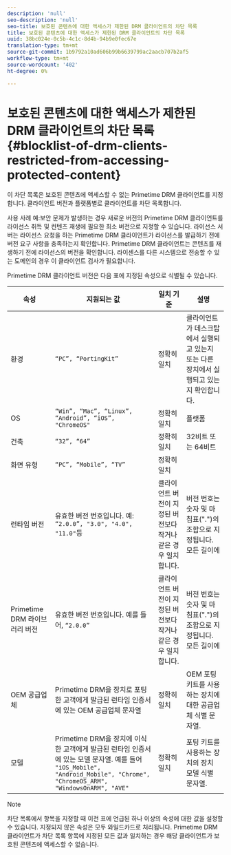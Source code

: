 ```yaml
---
description: 'null'
seo-description: 'null'
seo-title: 보호된 콘텐츠에 대한 액세스가 제한된 DRM 클라이언트의 차단 목록
title: 보호된 콘텐츠에 대한 액세스가 제한된 DRM 클라이언트의 차단 목록
uuid: 38bc024e-0c5b-4c1c-8d4b-94b9e0fec67e
translation-type: tm+mt
source-git-commit: 1b9792a10ad606b99b6639799ac2aacb707b2af5
workflow-type: tm+mt
source-wordcount: '402'
ht-degree: 0%

---
```



# 보호된 콘텐츠에 대한 액세스가 제한된 DRM 클라이언트의 차단 목록 {#blocklist-of-drm-clients-restricted-from-accessing-protected-content}

이 차단 목록은 보호된 콘텐츠에 액세스할 수 없는 Primetime DRM 클라이언트를 지정합니다. 클라이언트 버전과 플랫폼별로 클라이언트를 차단 목록합니다.

사용 사례 예:보안 문제가 발생하는 경우 새로운 버전의 Primetime DRM 클라이언트를 라이선스 취득 및 컨텐츠 재생에 필요한 최소 버전으로 지정할 수 있습니다. 라이선스 서버는 라이선스 요청을 하는 Primetime DRM 클라이언트가 라이선스를 발급하기 전에 버전 요구 사항을 충족하는지 확인합니다. Primetime DRM 클라이언트는 콘텐츠를 재생하기 전에 라이선스의 버전을 확인합니다. 라이센스를 다른 시스템으로 전송할 수 있는 도메인의 경우 이 클라이언트 검사가 필요합니다.

Primetime DRM 클라이언트 버전은 다음 표에 지정된 속성으로 식별될 수 있습니다.

| **속성** | **지원되는 값** | **일치 기준** | **설명** |
|---|---|---|---|
| 환경 | `“PC”, “PortingKit”` | 정확히 일치 | 클라이언트가 데스크탑에서 실행되고 있는지 또는 다른 장치에서 실행되고 있는지 확인합니다. |
| OS | `“Win”, “Mac”, “Linux”, “Android”, “iOS”, "ChromeOS"` | 정확히 일치 | 플랫폼 |
| 건축 | `“32”, “64”` | 정확히 일치 | 32비트 또는 64비트 |
| 화면 유형 | `“PC”, “Mobile”, “TV”` | 정확히 일치 |  |
| 런타임 버전 | 유효한 버전 번호입니다. 예: `“2.0.0”, "3.0", "4.0", "11.0"`등 | 클라이언트 버전이 지정된 버전보다 작거나 같은 경우 일치합니다. | 버전 번호는 숫자 및 마침표(&quot;.&quot;)의 조합으로 지정됩니다. 모든 길이에 |
| Primetime DRM 라이브러리 버전 | 유효한 버전 번호입니다. 예를 들어, `“2.0.0”` | 클라이언트 버전이 지정된 버전보다 작거나 같은 경우 일치합니다. | 버전 번호는 숫자 및 마침표(&quot;.&quot;)의 조합으로 지정됩니다. 모든 길이에 |
| OEM 공급업체 | Primetime DRM을 장치로 포팅한 고객에게 발급된 런타임 인증서에 있는 OEM 공급업체 문자열 | 정확히 일치 | OEM 포팅 키트를 사용하는 장치에 대한 공급업체 식별 문자열. |
| 모델 | Primetime DRM을 장치에 이식한 고객에게 발급된 런타임 인증서에 있는 모델 문자열. 예를 들어 `"iOS_Mobile", "Android_Mobile", "Chrome", "ChromeOS_ARM", "WindowsOnARM", "AVE"` | 정확히 일치 | 포팅 키트를 사용하는 장치의 장치 모델 식별 문자열. |

>[!NOTE]
>
>차단 목록에서 항목을 지정할 때 이전 표에 언급된 하나 이상의 속성에 대한 값을 설정할 수 있습니다. 지정되지 않은 속성은 모두 와일드카드로 처리됩니다. Primetime DRM 클라이언트가 차단 목록 항목에 지정된 모든 값과 일치하는 경우 해당 클라이언트가 보호된 콘텐츠에 액세스할 수 없습니다.

